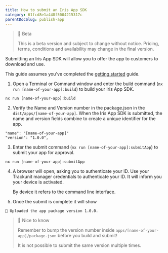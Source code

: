 ```yaml
---
title: How to submit an Iris App SDK
category: 61fcd8e1a448f5004215317c
parentDocSlug: publish-app
---
```


> 🚧 Beta
> 
> This is a beta version and subject to change without notice. Pricing, terms, conditions and availability may change in the final version.

Submitting an Iris App SDK will allow you to offer the app to customers to download and use. 



This guide assumes you've completed the [getting started](./getting-started) guide.

1. Open a Terminal or Command window and enter the build command (`nx run [name-of-your-app]:build`) to build your Iris App SDK.

```
nx run [name-of-your-app]:build
```

2. Verify the Name and Version number in the package.json in the `dist/apps/[name-of-your-app]`. When the Iris App SDK is submitted, the name and version fields combine to create a unique identifier for the app.

```
"name": "[name-of-your-app]"
"version": "1.0.0",
```



3. Enter the submit command (`nx run [name-of-your-app]:submitApp`) to submit your app for approval.

```
nx run [name-of-your-app]:submitApp
```



4. A browser will open, asking you to authenticate your ID. Use your Trackunit manager credentials to authenticate your ID. It will inform you your device is activated.
   
   By device it refers to the command line interface.

5. Once the submit is complete it will show

```
🚀 Uploaded the app package version 1.0.0.
```

> 📘 Nice to know
> 
> Remember to bump the version number inside `apps/[name-of-your-app]/package.json` before you build and submit!
>
> It is not possible to submit the same version multiple times.
